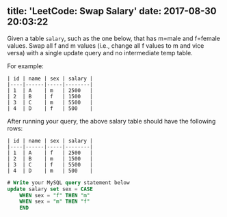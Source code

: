 title: 'LeetCode: Swap Salary'
date: 2017-08-30 20:03:22
---

Given a table `salary`, such as the one below, that has m=male and f=female values. Swap all f and m values (i.e., change all f values to m and vice versa) with a single update query and no intermediate temp table.

For example:
```
| id | name | sex | salary |
|----|------|-----|--------|
| 1  | A    | m   | 2500   |
| 2  | B    | f   | 1500   |
| 3  | C    | m   | 5500   |
| 4  | D    | f   | 500    |
```
After running your query, the above salary table should have the following rows:
```
| id | name | sex | salary |
|----|------|-----|--------|
| 1  | A    | f   | 2500   |
| 2  | B    | m   | 1500   |
| 3  | C    | f   | 5500   |
| 4  | D    | m   | 500    |
```

```sql
# Write your MySQL query statement below
update salary set sex = CASE
    WHEN sex = "f" THEN "m"
    WHEN sex = "m" THEN "f"
    END
```
